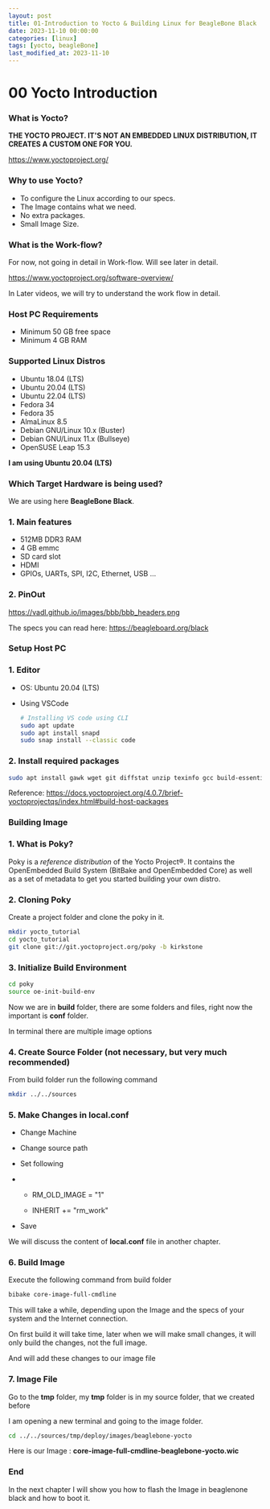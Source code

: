 ```yaml
---
layout: post
title: 01-Introduction to Yocto & Building Linux for BeagleBone Black
date: 2023-11-10 00:00:00
categories: [linux]
tags: [yocto, beagleBone]
last_modified_at: 2023-11-10
---
```



# 00 Yocto Introduction

### What is Yocto?

**THE YOCTO PROJECT.  IT'S NOT AN EMBEDDED LINUX DISTRIBUTION, IT CREATES A CUSTOM ONE FOR YOU.**

https://www.yoctoproject.org/

### Why to use Yocto?

* To configure the Linux according to our specs. 
* The Image contains what we need.
*  No extra packages. 
* Small Image Size.

### What is the  Work-flow?

For now, not going in detail in Work-flow. Will see later in detail.

https://www.yoctoproject.org/software-overview/

In Later videos, we will try to understand the work flow in detail.

### Host PC Requirements

* Minimum 50 GB free space
* Minimum 4 GB RAM

### Supported Linux Distros

- Ubuntu 18.04 (LTS)
- Ubuntu 20.04 (LTS)
- Ubuntu 22.04 (LTS)
- Fedora 34
- Fedora 35
- AlmaLinux 8.5
- Debian GNU/Linux 10.x (Buster)
- Debian GNU/Linux 11.x (Bullseye)
- OpenSUSE Leap 15.3

**I am using Ubuntu 20.04 (LTS)**

### Which Target Hardware is being used?

We are using here **BeagleBone Black**.

### 1. Main features

* 512MB DDR3 RAM
* 4 GB emmc
* SD card slot
* HDMI
* GPIOs, UARTs, SPI, I2C, Ethernet, USB ... 

### 2. PinOut

https://vadl.github.io/images/bbb/bbb_headers.png

The specs you can read here:
https://beagleboard.org/black

### Setup Host PC

### 1. Editor

* OS: Ubuntu 20.04 (LTS)

* Using VSCode

  ```bash
  # Installing VS code using CLI
  sudo apt update
  sudo apt install snapd
  sudo snap install --classic code
  ```

### 2. Install required packages

```bash
sudo apt install gawk wget git diffstat unzip texinfo gcc build-essential chrpath socat cpio python3 python3-pip python3-pexpect xz-utils debianutils iputils-ping python3-git python3-jinja2 libegl1-mesa libsdl1.2-dev pylint3 xterm python3-subunit mesa-common-dev zstd liblz4-tool

```

Reference: https://docs.yoctoproject.org/4.0.7/brief-yoctoprojectqs/index.html#build-host-packages



### Building Image

### 1. What is Poky?

Poky is a *reference distribution* of the Yocto Project®. It contains the OpenEmbedded Build System (BitBake and OpenEmbedded Core) as well as a set of metadata to get you started building your own distro. 

### 2. Cloning Poky

Create a project folder and clone the poky in it.

```bash
mkdir yocto_tutorial
cd yocto_tutorial
git clone git://git.yoctoproject.org/poky -b kirkstone
```

### 3. Initialize Build Environment

```bash
cd poky
source oe-init-build-env
```

Now we are in **build** folder, there are some folders and files, right now the important is **conf** folder.

In terminal there are multiple image options

### 4. Create Source Folder (not necessary, but very much recommended)

From build folder run the following command

```bash
mkdir ../../sources
```

### 5. Make Changes in local.conf

* Change Machine

* Change source path

* Set following

* * RM_OLD_IMAGE = "1"

  * INHERIT += "rm_work"

* Save

We will discuss the content of **local.conf** file  in another chapter.

### 6. Build Image

Execute the following command from build folder

```bash
bibake core-image-full-cmdline
```

This will take a while, depending upon the Image and the specs of your system and the Internet connection.

On first build it will take time, later when we will make small changes, it will only build the changes, not the full image.

And will add these changes to our image file

### 7. Image File

Go to the **tmp** folder, my **tmp** folder is in my source folder, that we created before

I am opening a new terminal and going to the image folder.

```bash
cd ../../sources/tmp/deploy/images/beaglebone-yocto
```

Here is our Image : **core-image-full-cmdline-beaglebone-yocto.wic**

### End

In the next chapter I will show you how to flash the Image in beaglenone black and how to boot it.
